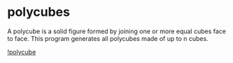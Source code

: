 # polycubes
A polycube is a solid figure formed by joining one or more equal cubes face to face. This program generates all polycubes made of up to n cubes. 

[!polycube](https://github.com/nepyope/polycubes/blob/main/90.jpg)
